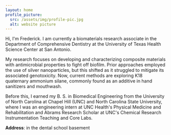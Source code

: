 ```yaml
---
layout: home
profile_picture:
  src: /assets/img/profile-pic.jpg
  alt: website picture
---
```


<p>
    Hi, I'm Frederick. I am currently a biomaterials research associate in the Department of Comprehensive Dentistry at the University of Texas Health Science Center at San Antonio. 
  
</p>

</p>
     My research focuses on developing and characterizing composite materials with antimicrobial properties to fight off biofilm. Prior approaches employed the use of silver nanoparticles, but this shifted as it struggled to mitigate its associated genotoxicity. Now, current methods are exploring K18 quaternary ammonium silane, commonly found as an additive in hand sanitizers and mouthwash.

</p>



</p>

  Before this, I earned my B. S. in Biomedical Engineering from the University of North Carolina at Chapel Hill (UNC) and North Carolina State University, where I was an engineering intern at UNC Health's Physical Medicine and Rehabilitation and Abrams Research Scholar at UNC's Chemical Research Instrumentation Teaching and Core Labs.
  
</p>

  **Address**: in the dental school basement
